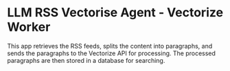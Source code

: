 # LLM RSS Vectorise Agent - Vectorize Worker

This app retrieves the RSS feeds, splits the content into paragraphs, and sends the paragraphs to the Vectorize API for processing. The processed paragraphs are then stored in a database for searching.